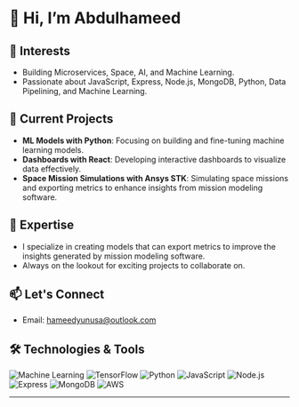 # 👋 Hi, I’m Abdulhameed

## 👀 Interests
- Building Microservices, Space, AI, and Machine Learning.
- Passionate about JavaScript, Express, Node.js, MongoDB, Python, Data Pipelining, and Machine Learning.

## 🌱 Current Projects
- **ML Models with Python**: Focusing on building and fine-tuning machine learning models.
- **Dashboards with React**: Developing interactive dashboards to visualize data effectively.
- **Space Mission Simulations with Ansys STK**: Simulating space missions and exporting metrics to enhance insights from mission modeling software.

## 🚀 Expertise
- I specialize in creating models that can export metrics to improve the insights generated by mission modeling software.
- Always on the lookout for exciting projects to collaborate on.

## 📫 Let's Connect
- Email: hameedyunusa@outlook.com

## 🛠️ Technologies & Tools
![Machine Learning](https://img.shields.io/badge/Machine%20Learning-%2315AABF.svg?style=for-the-badge&logo=machine-learning&logoColor=white)
![TensorFlow](https://img.shields.io/badge/TensorFlow-%23FF6F00.svg?style=for-the-badge&logo=TensorFlow&logoColor=white)
![Python](https://img.shields.io/badge/Python-%233776AB.svg?style=for-the-badge&logo=Python&logoColor=white)
![JavaScript](https://img.shields.io/badge/JavaScript-%23F7DF1E.svg?style=for-the-badge&logo=JavaScript&logoColor=black)
![Node.js](https://img.shields.io/badge/Node.js-%23339933.svg?style=for-the-badge&logo=Node.js&logoColor=white)
![Express](https://img.shields.io/badge/Express-%23000000.svg?style=for-the-badge&logo=Express&logoColor=white)
![MongoDB](https://img.shields.io/badge/MongoDB-%2347A248.svg?style=for-the-badge&logo=MongoDB&logoColor=white)
![AWS](https://img.shields.io/badge/AWS-%23FF9900.svg?style=for-the-badge&logo=Amazon-AWS&logoColor=white)

---

<!---
ayhameed/ayhameed is a ✨ special ✨ repository because its `README.md` (this file) appears on your GitHub profile.
You can click the Preview link to take a look at your changes.
--->
